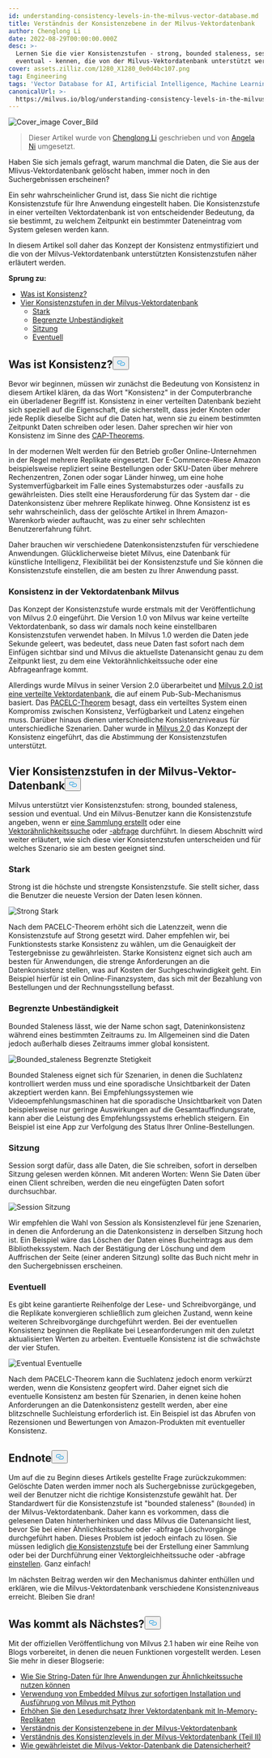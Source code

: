 ```yaml
---
id: understanding-consistency-levels-in-the-milvus-vector-database.md
title: Verständnis der Konsistenzebene in der Milvus-Vektordatenbank
author: Chenglong Li
date: 2022-08-29T00:00:00.000Z
desc: >-
  Lernen Sie die vier Konsistenzstufen - strong, bounded staleness, session und
  eventual - kennen, die von der Milvus-Vektordatenbank unterstützt werden.
cover: assets.zilliz.com/1280_X1280_0e0d4bc107.png
tag: Engineering
tags: 'Vector Database for AI, Artificial Intelligence, Machine Learning'
canonicalUrl: >-
  https://milvus.io/blog/understanding-consistency-levels-in-the-milvus-vector-database.md
---
```

<p>
  
   <span class="img-wrapper"> <img translate="no" src="https://assets.zilliz.com/1280_X1280_0e0d4bc107.png" alt="Cover_image" class="doc-image" id="cover_image" />
   </span> <span class="img-wrapper"> <span>Cover_Bild</span> </span></p>
<blockquote>
<p>Dieser Artikel wurde von <a href="https://github.com/JackLCL">Chenglong Li</a> geschrieben und von <a href="https://www.linkedin.com/in/yiyun-n-2aa713163/">Angela Ni</a> umgesetzt.</p>
</blockquote>
<p>Haben Sie sich jemals gefragt, warum manchmal die Daten, die Sie aus der Mlivus-Vektordatenbank gelöscht haben, immer noch in den Suchergebnissen erscheinen?</p>
<p>Ein sehr wahrscheinlicher Grund ist, dass Sie nicht die richtige Konsistenzstufe für Ihre Anwendung eingestellt haben. Die Konsistenzstufe in einer verteilten Vektordatenbank ist von entscheidender Bedeutung, da sie bestimmt, zu welchem Zeitpunkt ein bestimmter Dateneintrag vom System gelesen werden kann.</p>
<p>In diesem Artikel soll daher das Konzept der Konsistenz entmystifiziert und die von der Milvus-Vektordatenbank unterstützten Konsistenzstufen näher erläutert werden.</p>
<p><strong>Sprung zu:</strong></p>
<ul>
<li><a href="#What-is-consistency">Was ist Konsistenz?</a></li>
<li><a href="#Four-levels-of-consistency-in-the-Milvus-vector-database">Vier Konsistenzstufen in der Milvus-Vektordatenbank</a><ul>
<li><a href="#Strong">Stark</a></li>
<li><a href="#Bounded-staleness">Begrenzte Unbeständigkeit</a></li>
<li><a href="#Session">Sitzung</a></li>
<li><a href="#Eventual">Eventuell</a></li>
</ul></li>
</ul>
<h2 id="What-is-consistency" class="common-anchor-header">Was ist Konsistenz?<button data-href="#What-is-consistency" class="anchor-icon" translate="no">
      <svg translate="no"
        aria-hidden="true"
        focusable="false"
        height="20"
        version="1.1"
        viewBox="0 0 16 16"
        width="16"
      >
        <path
          fill="#0092E4"
          fill-rule="evenodd"
          d="M4 9h1v1H4c-1.5 0-3-1.69-3-3.5S2.55 3 4 3h4c1.45 0 3 1.69 3 3.5 0 1.41-.91 2.72-2 3.25V8.59c.58-.45 1-1.27 1-2.09C10 5.22 8.98 4 8 4H4c-.98 0-2 1.22-2 2.5S3 9 4 9zm9-3h-1v1h1c1 0 2 1.22 2 2.5S13.98 12 13 12H9c-.98 0-2-1.22-2-2.5 0-.83.42-1.64 1-2.09V6.25c-1.09.53-2 1.84-2 3.25C6 11.31 7.55 13 9 13h4c1.45 0 3-1.69 3-3.5S14.5 6 13 6z"
        ></path>
      </svg>
    </button></h2><p>Bevor wir beginnen, müssen wir zunächst die Bedeutung von Konsistenz in diesem Artikel klären, da das Wort "Konsistenz" in der Computerbranche ein überladener Begriff ist. Konsistenz in einer verteilten Datenbank bezieht sich speziell auf die Eigenschaft, die sicherstellt, dass jeder Knoten oder jede Replik dieselbe Sicht auf die Daten hat, wenn sie zu einem bestimmten Zeitpunkt Daten schreiben oder lesen. Daher sprechen wir hier von Konsistenz im Sinne des <a href="https://en.wikipedia.org/wiki/CAP_theorem">CAP-Theorems</a>.</p>
<p>In der modernen Welt werden für den Betrieb großer Online-Unternehmen in der Regel mehrere Replikate eingesetzt. Der E-Commerce-Riese Amazon beispielsweise repliziert seine Bestellungen oder SKU-Daten über mehrere Rechenzentren, Zonen oder sogar Länder hinweg, um eine hohe Systemverfügbarkeit im Falle eines Systemabsturzes oder -ausfalls zu gewährleisten. Dies stellt eine Herausforderung für das System dar - die Datenkonsistenz über mehrere Replikate hinweg. Ohne Konsistenz ist es sehr wahrscheinlich, dass der gelöschte Artikel in Ihrem Amazon-Warenkorb wieder auftaucht, was zu einer sehr schlechten Benutzererfahrung führt.</p>
<p>Daher brauchen wir verschiedene Datenkonsistenzstufen für verschiedene Anwendungen. Glücklicherweise bietet Milvus, eine Datenbank für künstliche Intelligenz, Flexibilität bei der Konsistenzstufe und Sie können die Konsistenzstufe einstellen, die am besten zu Ihrer Anwendung passt.</p>
<h3 id="Consistency-in-the-Milvus-vector-database" class="common-anchor-header">Konsistenz in der Vektordatenbank Milvus</h3><p>Das Konzept der Konsistenzstufe wurde erstmals mit der Veröffentlichung von Milvus 2.0 eingeführt. Die Version 1.0 von Milvus war keine verteilte Vektordatenbank, so dass wir damals noch keine einstellbaren Konsistenzstufen verwendet haben. In Milvus 1.0 werden die Daten jede Sekunde geleert, was bedeutet, dass neue Daten fast sofort nach dem Einfügen sichtbar sind und Milvus die aktuellste Datenansicht genau zu dem Zeitpunkt liest, zu dem eine Vektorähnlichkeitssuche oder eine Abfrageanfrage kommt.</p>
<p>Allerdings wurde Milvus in seiner Version 2.0 überarbeitet und <a href="https://milvus.io/blog/deep-dive-1-milvus-architecture-overview.md">Milvus 2.0 ist eine verteilte Vektordatenbank</a>, die auf einem Pub-Sub-Mechanismus basiert. Das <a href="https://en.wikipedia.org/wiki/PACELC_theorem">PACELC-Theorem</a> besagt, dass ein verteiltes System einen Kompromiss zwischen Konsistenz, Verfügbarkeit und Latenz eingehen muss. Darüber hinaus dienen unterschiedliche Konsistenzniveaus für unterschiedliche Szenarien. Daher wurde in <a href="https://milvus.io/blog/2022-1-25-annoucing-general-availability-of-milvus-2-0.md">Milvus 2.0</a> das Konzept der Konsistenz eingeführt, das die Abstimmung der Konsistenzstufen unterstützt.</p>
<h2 id="Four-levels-of-consistency-in-the-Milvus-vector-database" class="common-anchor-header">Vier Konsistenzstufen in der Milvus-Vektor-Datenbank<button data-href="#Four-levels-of-consistency-in-the-Milvus-vector-database" class="anchor-icon" translate="no">
      <svg translate="no"
        aria-hidden="true"
        focusable="false"
        height="20"
        version="1.1"
        viewBox="0 0 16 16"
        width="16"
      >
        <path
          fill="#0092E4"
          fill-rule="evenodd"
          d="M4 9h1v1H4c-1.5 0-3-1.69-3-3.5S2.55 3 4 3h4c1.45 0 3 1.69 3 3.5 0 1.41-.91 2.72-2 3.25V8.59c.58-.45 1-1.27 1-2.09C10 5.22 8.98 4 8 4H4c-.98 0-2 1.22-2 2.5S3 9 4 9zm9-3h-1v1h1c1 0 2 1.22 2 2.5S13.98 12 13 12H9c-.98 0-2-1.22-2-2.5 0-.83.42-1.64 1-2.09V6.25c-1.09.53-2 1.84-2 3.25C6 11.31 7.55 13 9 13h4c1.45 0 3-1.69 3-3.5S14.5 6 13 6z"
        ></path>
      </svg>
    </button></h2><p>Milvus unterstützt vier Konsistenzstufen: strong, bounded staleness, session und eventual. Und ein Milvus-Benutzer kann die Konsistenzstufe angeben, wenn er <a href="https://milvus.io/docs/v2.1.x/create_collection.md">eine Sammlung erstellt</a> oder eine <a href="https://milvus.io/docs/v2.1.x/search.md">Vektorähnlichkeitssuche</a> oder <a href="https://milvus.io/docs/v2.1.x/query.md">-abfrage</a> durchführt. In diesem Abschnitt wird weiter erläutert, wie sich diese vier Konsistenzstufen unterscheiden und für welches Szenario sie am besten geeignet sind.</p>
<h3 id="Strong" class="common-anchor-header">Stark</h3><p>Strong ist die höchste und strengste Konsistenzstufe. Sie stellt sicher, dass die Benutzer die neueste Version der Daten lesen können.</p>
<p>
  
   <span class="img-wrapper"> <img translate="no" src="https://assets.zilliz.com/Consistency_Strong_5d791eb8b2.png" alt="Strong" class="doc-image" id="strong" />
   </span> <span class="img-wrapper"> <span>Stark</span> </span></p>
<p>Nach dem PACELC-Theorem erhöht sich die Latenzzeit, wenn die Konsistenzstufe auf Strong gesetzt wird. Daher empfehlen wir, bei Funktionstests starke Konsistenz zu wählen, um die Genauigkeit der Testergebnisse zu gewährleisten. Starke Konsistenz eignet sich auch am besten für Anwendungen, die strenge Anforderungen an die Datenkonsistenz stellen, was auf Kosten der Suchgeschwindigkeit geht. Ein Beispiel hierfür ist ein Online-Finanzsystem, das sich mit der Bezahlung von Bestellungen und der Rechnungsstellung befasst.</p>
<h3 id="Bounded-staleness" class="common-anchor-header">Begrenzte Unbeständigkeit</h3><p>Bounded Staleness lässt, wie der Name schon sagt, Dateninkonsistenz während eines bestimmten Zeitraums zu. Im Allgemeinen sind die Daten jedoch außerhalb dieses Zeitraums immer global konsistent.</p>
<p>
  
   <span class="img-wrapper"> <img translate="no" src="https://assets.zilliz.com/Consistency_Bounded_c034bc6e51.png" alt="Bounded_staleness" class="doc-image" id="bounded_staleness" />
   </span> <span class="img-wrapper"> <span>Begrenzte Stetigkeit</span> </span></p>
<p>Bounded Staleness eignet sich für Szenarien, in denen die Suchlatenz kontrolliert werden muss und eine sporadische Unsichtbarkeit der Daten akzeptiert werden kann. Bei Empfehlungssystemen wie Videoempfehlungsmaschinen hat die sporadische Unsichtbarkeit von Daten beispielsweise nur geringe Auswirkungen auf die Gesamtauffindungsrate, kann aber die Leistung des Empfehlungssystems erheblich steigern. Ein Beispiel ist eine App zur Verfolgung des Status Ihrer Online-Bestellungen.</p>
<h3 id="Session" class="common-anchor-header">Sitzung</h3><p>Session sorgt dafür, dass alle Daten, die Sie schreiben, sofort in derselben Sitzung gelesen werden können. Mit anderen Worten: Wenn Sie Daten über einen Client schreiben, werden die neu eingefügten Daten sofort durchsuchbar.</p>
<p>
  
   <span class="img-wrapper"> <img translate="no" src="https://assets.zilliz.com/Consistency_Session_6dc4782212.png" alt="Session" class="doc-image" id="session" />
   </span> <span class="img-wrapper"> <span>Sitzung</span> </span></p>
<p>Wir empfehlen die Wahl von Session als Konsistenzlevel für jene Szenarien, in denen die Anforderung an die Datenkonsistenz in derselben Sitzung hoch ist. Ein Beispiel wäre das Löschen der Daten eines Bucheintrags aus dem Bibliothekssystem. Nach der Bestätigung der Löschung und dem Auffrischen der Seite (einer anderen Sitzung) sollte das Buch nicht mehr in den Suchergebnissen erscheinen.</p>
<h3 id="Eventual" class="common-anchor-header">Eventuell</h3><p>Es gibt keine garantierte Reihenfolge der Lese- und Schreibvorgänge, und die Replikate konvergieren schließlich zum gleichen Zustand, wenn keine weiteren Schreibvorgänge durchgeführt werden. Bei der eventuellen Konsistenz beginnen die Replikate bei Leseanforderungen mit den zuletzt aktualisierten Werten zu arbeiten. Eventuelle Konsistenz ist die schwächste der vier Stufen.</p>
<p>
  
   <span class="img-wrapper"> <img translate="no" src="https://assets.zilliz.com/Consistency_Eventual_7c66dd5b6f.png" alt="Eventual" class="doc-image" id="eventual" />
   </span> <span class="img-wrapper"> <span>Eventuelle</span> </span></p>
<p>Nach dem PACELC-Theorem kann die Suchlatenz jedoch enorm verkürzt werden, wenn die Konsistenz geopfert wird. Daher eignet sich die eventuelle Konsistenz am besten für Szenarien, in denen keine hohen Anforderungen an die Datenkonsistenz gestellt werden, aber eine blitzschnelle Suchleistung erforderlich ist. Ein Beispiel ist das Abrufen von Rezensionen und Bewertungen von Amazon-Produkten mit eventueller Konsistenz.</p>
<h2 id="Endnote" class="common-anchor-header">Endnote<button data-href="#Endnote" class="anchor-icon" translate="no">
      <svg translate="no"
        aria-hidden="true"
        focusable="false"
        height="20"
        version="1.1"
        viewBox="0 0 16 16"
        width="16"
      >
        <path
          fill="#0092E4"
          fill-rule="evenodd"
          d="M4 9h1v1H4c-1.5 0-3-1.69-3-3.5S2.55 3 4 3h4c1.45 0 3 1.69 3 3.5 0 1.41-.91 2.72-2 3.25V8.59c.58-.45 1-1.27 1-2.09C10 5.22 8.98 4 8 4H4c-.98 0-2 1.22-2 2.5S3 9 4 9zm9-3h-1v1h1c1 0 2 1.22 2 2.5S13.98 12 13 12H9c-.98 0-2-1.22-2-2.5 0-.83.42-1.64 1-2.09V6.25c-1.09.53-2 1.84-2 3.25C6 11.31 7.55 13 9 13h4c1.45 0 3-1.69 3-3.5S14.5 6 13 6z"
        ></path>
      </svg>
    </button></h2><p>Um auf die zu Beginn dieses Artikels gestellte Frage zurückzukommen: Gelöschte Daten werden immer noch als Suchergebnisse zurückgegeben, weil der Benutzer nicht die richtige Konsistenzstufe gewählt hat. Der Standardwert für die Konsistenzstufe ist "bounded staleness" (<code translate="no">Bounded</code>) in der Milvus-Vektordatenbank. Daher kann es vorkommen, dass die gelesenen Daten hinterherhinken und dass Milvus die Datenansicht liest, bevor Sie bei einer Ähnlichkeitssuche oder -abfrage Löschvorgänge durchgeführt haben. Dieses Problem ist jedoch einfach zu lösen. Sie müssen lediglich <a href="https://milvus.io/docs/v2.1.x/tune_consistency.md">die Konsistenzstufe</a> bei der Erstellung einer Sammlung oder bei der Durchführung einer Vektorgleichheitssuche oder -abfrage <a href="https://milvus.io/docs/v2.1.x/tune_consistency.md">einstellen</a>. Ganz einfach!</p>
<p>Im nächsten Beitrag werden wir den Mechanismus dahinter enthüllen und erklären, wie die Milvus-Vektordatenbank verschiedene Konsistenzniveaus erreicht. Bleiben Sie dran!</p>
<h2 id="Whats-next" class="common-anchor-header">Was kommt als Nächstes?<button data-href="#Whats-next" class="anchor-icon" translate="no">
      <svg translate="no"
        aria-hidden="true"
        focusable="false"
        height="20"
        version="1.1"
        viewBox="0 0 16 16"
        width="16"
      >
        <path
          fill="#0092E4"
          fill-rule="evenodd"
          d="M4 9h1v1H4c-1.5 0-3-1.69-3-3.5S2.55 3 4 3h4c1.45 0 3 1.69 3 3.5 0 1.41-.91 2.72-2 3.25V8.59c.58-.45 1-1.27 1-2.09C10 5.22 8.98 4 8 4H4c-.98 0-2 1.22-2 2.5S3 9 4 9zm9-3h-1v1h1c1 0 2 1.22 2 2.5S13.98 12 13 12H9c-.98 0-2-1.22-2-2.5 0-.83.42-1.64 1-2.09V6.25c-1.09.53-2 1.84-2 3.25C6 11.31 7.55 13 9 13h4c1.45 0 3-1.69 3-3.5S14.5 6 13 6z"
        ></path>
      </svg>
    </button></h2><p>Mit der offiziellen Veröffentlichung von Milvus 2.1 haben wir eine Reihe von Blogs vorbereitet, in denen die neuen Funktionen vorgestellt werden. Lesen Sie mehr in dieser Blogserie:</p>
<ul>
<li><a href="https://milvus.io/blog/2022-08-08-How-to-use-string-data-to-empower-your-similarity-search-applications.md">Wie Sie String-Daten für Ihre Anwendungen zur Ähnlichkeitssuche nutzen können</a></li>
<li><a href="https://milvus.io/blog/embedded-milvus.md">Verwendung von Embedded Milvus zur sofortigen Installation und Ausführung von Milvus mit Python</a></li>
<li><a href="https://milvus.io/blog/in-memory-replicas.md">Erhöhen Sie den Lesedurchsatz Ihrer Vektordatenbank mit In-Memory-Replikaten</a></li>
<li><a href="https://milvus.io/blog/understanding-consistency-levels-in-the-milvus-vector-database.md">Verständnis der Konsistenzebene in der Milvus-Vektordatenbank</a></li>
<li><a href="https://milvus.io/blog/understanding-consistency-levels-in-the-milvus-vector-database-2.md">Verständnis des Konsistenzlevels in der Milvus-Vektordatenbank (Teil II)</a></li>
<li><a href="https://milvus.io/blog/data-security.md">Wie gewährleistet die Milvus-Vektor-Datenbank die Datensicherheit?</a></li>
</ul>
